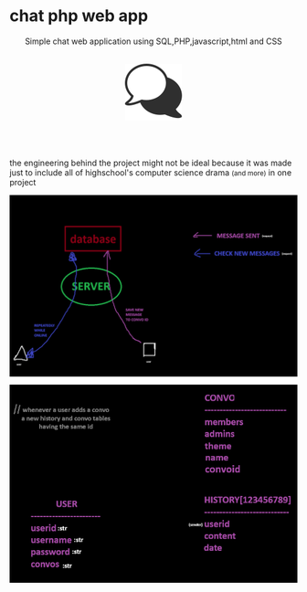 ﻿# chat php web app
<center>Simple chat web application using SQL,PHP,javascript,html and CSS</center>

<br>
<p  align='center'><img src='./readme/icons8-chat-100.png'></p>
<br>
<br>

the engineering behind the project might not be ideal because it was made just to include all of highschool's computer science drama <small>(and more)</small> in one project <br>


<center>
<p  align='center'><img align='center' src='./readme/cltsrvcom.png'></p>
<p  align='center'><img align='center' src='./readme/sqlrels.png'></p>
</center>

